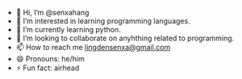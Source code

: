 - 👋 Hi, I’m @senxahang
- 👀 I’m interested in learning programming languages.
- 🌱 I’m currently learning python.
- 💞️ I’m looking to collaborate on anyhthing related to programming.
- 📫 How to reach me lingdensenxa@gmail.com
- 😄 Pronouns: he/him
- ⚡ Fun fact: airhead

<!---
senxahang/senxahang is a ✨ special ✨ repository because its `README.md` (this file) appears on your GitHub profile.
You can click the Preview link to take a look at your changes.
--->
